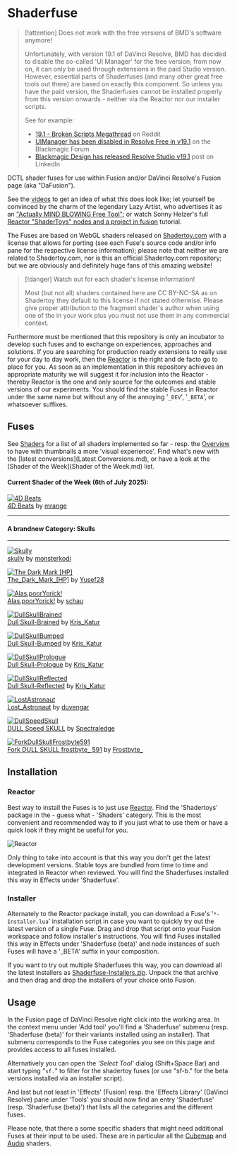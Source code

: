 # Shaderfuse

> [!attention] Does not work with the free versions of BMD's software anymore!
>
> Unfortunately, with version 19.1 of DaVinci Resolve, BMD has decided to disable the so-called 'UI Manager' for the free version; from now on, it can only be used through extensions in the paid Studio version. However, essential parts of Shaderfuses (and many other great free tools out there) are based on exactly this component. So unless you have the paid version, the Shaderfuses cannot be installed properly from this version onwards - neither via the Reactor nor our installer scripts.
>
> See for example:
> - [19.1 - Broken Scripts Megathread](https://www.reddit.com/r/davinciresolve/comments/1gpo20i/191_broken_scripts_megathread/) on Reddit
> - [UIManager has been disabled in Resolve Free in v19.1](https://forum.blackmagicdesign.com/viewtopic.php?f=12&t=213158) on the Blackmagic Forum
> - [Blackmagic Design has released Resolve Studio v19.1](https://www.linkedin.com/posts/andrewhazelden_hello-after-several-months-of-development-activity-7262128142125793280-Jd8b/) post on LinkedIn


DCTL shader fuses for use within Fusion and/or DaVinci Resolve's Fusion page (aka "DaFusion").

See the [videos](Videos.md) to get an idea of what this does look like; let yourself be convinced by the charm of the legendary Lazy Artist, who advertises it as an ["Actually MIND BLOWING Free Tool"](https://www.youtube.com/watch?v=vb57Sgh0dtM); or watch Sonny Helzer's full [Reactor "ShaderToys" nodes and a project in fusion](https://www.youtube.com/watch?v=87bNprz53CE) tutorial.

The Fuses are based on WebGL shaders released on [Shadertoy.com](https://www.shadertoy.com/) with a license that allows for porting (see each Fuse's source code and/or info pane for the respective license information); please note that neither we are related to Shadertoy.com, nor is this an official Shadertoy.com repository; but we are obviously and definitely huge fans of this amazing website!

> [!danger] Watch out for each shader's license information!
>
> Most (but not all) shaders contained here are CC BY-NC-SA as on Shadertoy they default to this license if not stated otherwise. Please give proper attribution to the fragment shader's author when using one of the in your work plus you must not use them in any commercial context.

Furthermore must be mentioned that this repository is only an incubator to develop such fuses and to exchange on experiences, approaches and solutions. If you are searching for production ready extensions to really use for your day to day work, then the [Reactor](https://www.steakunderwater.com/wesuckless/viewtopic.php?f=32&t=1814) is the right and de facto go to place for you. As soon as an implementation in this repository achieves an appropriate maturity we will suggest it for inclusion into the Reactor - thereby Reactor is the one and only source for the outcomes and stable versions of our experiments. You should find the stable Fuses in Reactor under the same name but without any of the annoying '`_DEV`', '`_BETA`', or whatsoever suffixes.

## Fuses

See [Shaders](Shaders.md) for a list of all shaders implemented so far - resp. the [Overview](Overview.md) to have with thumbnails a more 'visual experience'. Find what's new with the [latest conversions](Latest Conversions.md), or have a look at the [Shader of the Week](Shader of the Week.md) list.


#### Current Shader of the Week (6th of July 2025):

[![4D Beats](ShaderOfTheWeek/D4DBeats.gif)](ShaderOfTheWeek/D4DBeats.md) <br>
[4D Beats](ShaderOfTheWeek/D4DBeats.md) by [mrange](https://www.shadertoy.com/user/mrange)

<center>
</center>

----
#### A brandnew Category: Skulls
----
[![Skully](Skulls/Skully.gif)](Skulls/Skully.md) <br>
[skully](Skulls/skully.md) by [monsterkodi](https://www.shadertoy.com/user/monsterkodi)

[![The Dark Mark [HP]](Skulls/TheDarkMarkHp.gif)](Skulls/TheDarkMarkHp.md) <br>
[The_Dark_Mark_[HP]](Skulls/TheDarkMarkHp.md) by [Yusef28](https://www.shadertoy.com/user/Yusef28)

[![Alas,poorYorick!](Skulls/AlasPoorYorick.gif)](Skulls/AlasPoorYorick.md) <br>
[Alas,poorYorick!](Skulls/AlasPoorYorick.md) by [schau](https://www.shadertoy.com/user/schau)

[![DullSkullBrained](Skulls/DullSkullBrained.gif)](Skulls/DullSkullBrained.md) <br>
[Dull Skull-Brained](Skulls/DullSkullBrained.md) by [Kris_Katur](https://www.shadertoy.com/user/Kris_Katur)

[![DullSkullBumped](Skulls/DullSkullBumped.gif)](Skulls/DullSkullBrained.md) <br>
[Dull Skull-Bumped](Skulls/DullSkullBumped.md) by [Kris_Katur](https://www.shadertoy.com/user/Kris_Katur)

[![DullSkullPrologue](Skulls/DullSkullPrologue.gif)](Skulls/DullSkullPrologue.md) <br>
[Dull Skull-Prologue](Skulls/DullSkullPrologue.md) by [Kris_Katur](https://www.shadertoy.com/user/Kris_Katur)

[![DullSkullReflected](Skulls/DullSkullReflected.gif)](Skulls/DullSkullReflected.md) <br>
[Dull Skull-Reflected](Skulls/DullSkullReflected.md) by [Kris_Katur](https://www.shadertoy.com/user/Kris_Katur)

[![LostAstronaut](Skulls/LostAstronaut.gif)](Skulls/LostAstronaut.md) <br>
[Lost_Astronaut](Skulls/LostAstronaut.md) by [duvengar](https://www.shadertoy.com/user/duvengar)

[![DullSpeedSkull](Skulls/DullSpeedSkull.gif)](Skulls/DullSpeedSkull.md) <br>
[DULL Speed SKULL](Skulls/DullSpeedSkull.md) by [Spectraledge](https://www.shadertoy.com/user/Spectraledge)

[![ForkDullSkullFrostbyte591](Skulls/ForkDullSkullFrostbyte591.gif)](Skulls/ForkDullSkullFrostbyte591.md) <br>
[Fork DULL SKULL frostbyte_ 591](Skulls/ForkDullSkullFrostbyte591.md) by [Frostbyte_](https://www.shadertoy.com/user/Frostbyte_)

## Installation

### Reactor

Best way to install the Fuses is to just use [Reactor](https://www.steakunderwater.com/wesuckless/viewtopic.php?f=32&t=1814). Find the 'Shadertoys' package in the - guess what - 'Shaders' category. This is the most convenient and recommended way to if you just what to use them or have a quick look if they might be useful for you.

![Reactor](Reactor.png)

Only thing to take into account is that this way you don't get the latest development versions. Stable toys are bundled from time to time and integrated in Reactor when reviewed. You will find the Shaderfuses installed this way in Effects under 'Shaderfuse'.

### Installer

Alternately to the Reactor package install, you can download a Fuse's '`*-Installer.lua`' installation script in case you want to quickly try out the latest version of a single Fuse. Drag and drop that script onto your Fusion workspace and follow installer's instructions. You will find Fuses installed this way in Effects under 'Shaderfuse (beta)' and node instances of such Fuses will have a '_BETA' suffix in your composition.

If you want to try out multiple Shaderfuses this way, you can download all the latest installers as [Shaderfuse-Installers.zip](Shaderfuse-Installers.zip). Unpack the that archive and then drag and drop the installers of your choice onto Fusion.


## Usage

In the Fusion page of DaVinci Resolve right click into the working area. In the context menu under 'Add tool' you'll find a 'Shaderfuse' submenu (resp. 'Shaderfuse (beta)' for their variants installed using an installer). That submenu corresponds to the Fuse categories you see on this page and provides access to all fuses installed.

Alternatively you can open the *'Select Tool'* dialog (Shift+Space Bar) and start typing "`sf.`" to filter for the shadertoy fuses (or use "sf-b." for the beta versions installed via an installer script).

And last but not least in 'Effects' (Fusion) resp. the 'Effects Library' (DaVinci Resolve) pane under 'Tools' you should now find an entry 'Shaderfuse' (resp. 'Shaderfuse (beta)') that lists all the categories and the different fuses.

Please note, that there a some specific shaders that might need additional Fuses at their input to be used. These are in particular all the [Cubemap](Cubemap/README.md) and [Audio](Audio/README.md) shaders.
